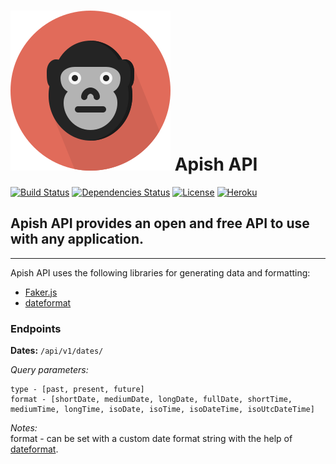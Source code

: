 
# ![apish_api](./public/ape.svg) Apish API

[![Build Status](https://travis-ci.org/anthonkendel/opendata-api.svg?branch=master)](https://travis-ci.org/anthonkendel/opendata-api) [![Dependencies Status](https://david-dm.org/anthonkendel/opendata-api.svg)](https://github.com/anthonkendel/opendata-api/blob/master/package.json) [![License](https://img.shields.io/badge/license-MIT-blue.svg)](https://en.wikipedia.org/wiki/MIT_License) [![Heroku](https://img.shields.io/badge/available-heroku-7565C7.svg)](https://odata-api.herokuapp.com/api/v1)

## Apish API provides an open and free API to use with any application.

--------------------------------------------------------------------------------

Apish API uses the following libraries for generating data and formatting:

- [Faker.js](https://github.com/marak/Faker.js/)
- [dateformat](https://www.npmjs.com/package/dateformat)

### Endpoints

**Dates:** `/api/v1/dates/`<br>

_Query parameters:_<br>
```
type - [past, present, future]
format - [shortDate, mediumDate, longDate, fullDate, shortTime, mediumTime, longTime, isoDate, isoTime, isoDateTime, isoUtcDateTime]
```
_Notes:_<br>
format - can be set with a custom date format string with the help of [dateformat](https://www.npmjs.com/package/dateformat).
